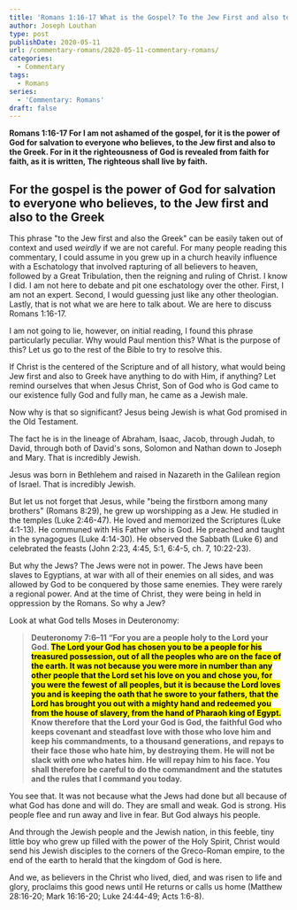 ```yaml
---
title: 'Romans 1:16-17 What is the Gospel? To the Jew First and also to the Greek [Part 4]'
author: Joseph Louthan
type: post
publishDate: 2020-05-11
url: /commentary-romans/2020-05-11-commentary-romans/
categories:
  - Commentary
tags:
  - Romans
series:
  - 'Commentary: Romans'
draft: false
---
```


**Romans 1:16-17 For I am not ashamed of the gospel, for it is the power of God for salvation to everyone who believes, to the Jew first and also to the Greek. For in it the righteousness of God is revealed from faith for faith, as it is written, The righteous shall live by faith.**

## For the gospel is the power of God for salvation to everyone who believes, to the Jew first and also to the Greek

 This phrase "to the Jew first and also the Greek" can be easily taken out of context and used *weirdly* if we are not careful. For many people reading this commentary, I could assume in you grew up in a church heavily influence with a Eschatology that involved rapturing of all believers to heaven, followed by a Great Tribulation, then the reigning and ruling of Christ. I know I did. I am not here to debate and pit one eschatology over the other. First, I am not an expert. Second, I would guessing just like any other theologian. Lastly, that is not what we are here to talk about. We are here to discuss Romans 1:16-17.

I am not going to lie, however, on initial reading, I found this phrase particularly peculiar. Why would Paul mention this? What is the purpose of this? Let us go to the rest of the Bible to try to resolve this.

If Christ is the centered of the Scripture and of all history, what would being Jew first and also to Greek have anything to do with Him, if anything?  Let remind ourselves that when Jesus Christ, Son of God who is God came to our existence fully God and fully man, he came as a Jewish male.

Now why is that so significant? Jesus being Jewish is what God promised in the Old Testament.

The fact he is in the lineage of Abraham, Isaac, Jacob, through Judah, to David, through both of David's sons, Solomon and Nathan down to Joseph and Mary. That is incredibly Jewish.

Jesus was born in Bethlehem and raised in Nazareth in the Galilean region of Israel. That is incredibly Jewish.

But let us not forget that Jesus, while "being the firstborn among many brothers" (Romans 8:29), he grew up worshipping as a Jew. He studied in the temples (Luke 2:46-47). He loved and memorized the Scriptures (Luke 4:1-13). He communed with His Father who is God. He preached and taught in the synagogues (Luke 4:14-30). He observed the Sabbath (Luke 6) and celebrated the feasts (John 2:23, 4:45, 5:1, 6:4-5, ch. 7, 10:22-23).

But why the Jews? The Jews were not in power. The Jews have been slaves to Egyptians, at war with all of their enemies on all sides, and was allowed by God to be conquered by those same enemies. They were rarely a regional power. And at the time of Christ, they were being in held in oppression by the Romans. So why a Jew?

Look at what God tells Moses in Deuteronomy:

> **Deuteronomy 7:6–11 “For you are a people holy to the Lord your God. <mark>The Lord your God has chosen you to be a people for his treasured possession, out of all the peoples who are on the face of the earth. It was not because you were more in number than any other people that the Lord set his love on you and chose you, for you were the fewest of all peoples, but it is because the Lord loves you and is keeping the oath that he swore to your fathers, that the Lord has brought you out with a mighty hand and redeemed you from the house of slavery, from the hand of Pharaoh king of Egypt.</mark> Know therefore that the Lord your God is God, the faithful God who keeps covenant and steadfast love with those who love him and keep his commandments, to a thousand generations, and repays to their face those who hate him, by destroying them. He will not be slack with one who hates him. He will repay him to his face. You shall therefore be careful to do the commandment and the statutes and the rules that I command you today.**

You see that. It was not because what the Jews had done but all because of what God has done and will do. They are small and weak. God is strong. His people flee and run away and live in fear. But God always his people.

And through the Jewish people and the Jewish nation, in this feeble, tiny little boy who grew up filled with the power of the Holy Spirit, Christ would send his Jewish disciples to the corners of the Greco-Roman empire, to the end of the earth to herald that the kingdom of God is here.

And we, as believers in the Christ who lived, died, and was risen to life and glory, proclaims this good news until He returns or calls us home (Matthew 28:16-20; Mark 16:16-20; Luke 24:44-49; Acts 1:6-8).
